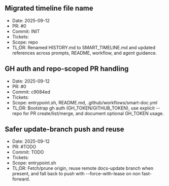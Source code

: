 ## Migrated timeline file name
- Date: 2025-09-12
- PR: #0
- Commit: INIT
- Tickets: 
- Scope: repo
- TL;DR: Renamed HISTORY.md to SMART_TIMELINE.md and updated references across prompts, README, workflow, and agent guidance.

## GH auth and repo-scoped PR handling
- Date: 2025-09-12
- PR: #0
- Commit: c9084ed
- Tickets: 
- Scope: entrypoint.sh, README.md, .github/workflows/smart-doc.yml
 - TL;DR: Bootstrap gh auth (GH_TOKEN/GITHUB_TOKEN), use explicit --repo for PR create/list/merge, and document optional GH_TOKEN usage.

## Safer update-branch push and reuse
- Date: 2025-09-12
- PR: #TODO
- Commit: TODO
- Tickets: 
- Scope: entrypoint.sh
- TL;DR: Fetch/prune origin, reuse remote docs-update branch when present, and fall back to push with --force-with-lease on non fast-forward.
